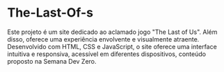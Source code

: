 # The-Last-Of-s
Este projeto é um site dedicado ao aclamado jogo "The Last of Us". Além disso, oferece uma experiência envolvente e visualmente atraente. Desenvolvido com HTML, CSS e JavaScript, o site oferece uma interface intuitiva e responsiva, acessível em diferentes dispositivos, conteúdo proposto na Semana Dev Zero.

